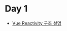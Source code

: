 # Day 1

<ul>
    <li><a href="https://vuejs.org/v2/guide/reactivity.html#ad">Vue Reactivity 구조 설명</a></li>
</ul>